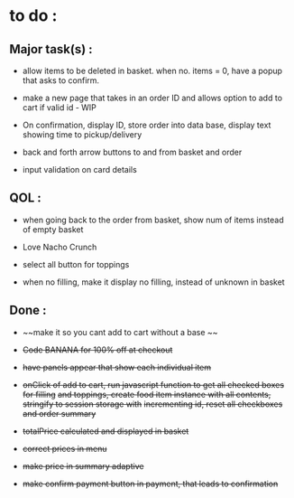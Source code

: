 # to do :

## Major task(s) :

- allow items to be deleted in basket. when no. items = 0, have a popup that asks to confirm.

- make a new page that takes in an order ID and allows option to add to cart if valid id - WIP

- On confirmation, display ID, store order into data base, display text showing time to pickup/delivery

- back and forth arrow buttons to and from basket and order

- input validation on card details


## QOL :

- when going back to the order from basket, show num of items instead of empty basket

- Love Nacho Crunch

- select all button for toppings

- when no filling, make it display no filling, instead of unknown in basket


## Done :

- ~~make it so you cant add to cart without a base ~~

- ~~Code BANANA for 100% off at checkout~~

- ~~have panels appear that show each individual item~~

- ~~onClick of add to cart, run javascript function to get all checked boxes for filling~~
  ~~and toppings, create food item instance with all contents, stringify to session storage with~~
  ~~incrementing id, reset all checkboxes and order summary~~

- ~~totalPrice calculated and displayed in basket~~

- ~~correct prices in menu~~

- ~~make price in summary adaptive~~

- ~~make confirm payment button in payment, that leads to confirmation~~
